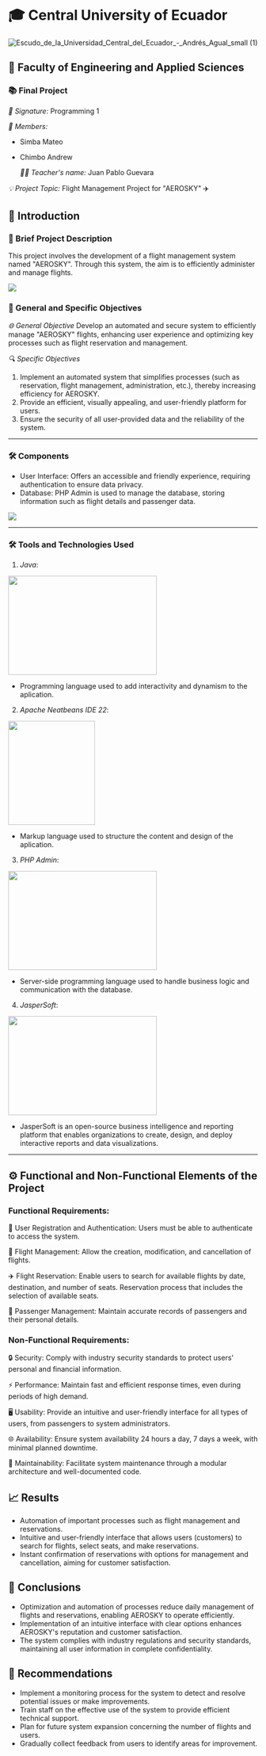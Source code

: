# 🎓 Central University of Ecuador
![Escudo_de_la_Universidad_Central_del_Ecuador_-_Andrés_Agual_small (1)](https://github.com/user-attachments/assets/915c8d87-616d-4337-9cc5-36c59446a157)


## 🏫 Faculty of Engineering and Applied Sciences
### 📚 Final Project

*📄 Signature:* Programming 1

*👥 Members:*
- Simba Mateo
- Chimbo Andrew

  *👨‍🏫 Teacher's name:* Juan Pablo Guevara

*💡 Project Topic:* Flight Management Project for "AEROSKY" ✈️



## 📝 Introduction

### 📜 Brief Project Description
This project involves the development of a flight management system named "AEROSKY". Through this system, the aim is to efficiently administer and manage flights.

![](https://github.com/andrewAlexander28/Phyton-1/blob/main/2.jpg)


### 🎯 General and Specific Objectives

*🌐 General Objective*
Develop an automated and secure system to efficiently manage "AEROSKY" flights, enhancing user experience and optimizing key processes such as flight reservation and management.

*🔍 Specific Objectives*
1. Implement an automated system that simplifies processes (such as reservation, flight management, administration, etc.), thereby increasing efficiency for AEROSKY.
2. Provide an efficient, visually appealing, and user-friendly platform for users.
3. Ensure the security of all user-provided data and the reliability of the system.

---

### 🛠️ Components 
- User Interface: Offers an accessible and friendly experience, requiring authentication to ensure data privacy.
- Database: PHP Admin is used to manage the database, storing information such as flight details and passenger data.
  
![](https://github.com/andrewAlexander28/Phyton-1/blob/main/4.jpg)               

---

### 🛠 Tools and Technologies Used

1. *Java*:
<img src=https://github.com/andrewAlexander28/Phyton-1/blob/main/JAVA.jpg width="300" height="200">

   - Programming language used to add interactivity and dynamism to the aplication.

2. *Apache Neatbeans IDE 22*:
<img src=https://github.com/andrewAlexander28/Phyton-1/blob/main/NETBEANS.png width="175" height="210">

- Markup language used to structure the content and design of the aplication.

3. *PHP Admin*:
<img src=https://github.com/andrewAlexander28/Phyton-1/blob/main/PhpMyAdmin.png width="300" height="200">

 - Server-side programming language used to handle business logic and communication with the database.
   
4. *JasperSoft*:

<img src=https://github.com/andrewAlexander28/Phyton-1/blob/main/jaspersoft.png width="300" height="200">

- JasperSoft is an open-source business intelligence and reporting platform that enables organizations to create, design, and deploy interactive reports and data visualizations.

---

## ⚙ Functional and Non-Functional Elements of the Project


### Functional Requirements:
🔐 User Registration and Authentication:
Users must be able to authenticate to access the system.

🛫 Flight Management:
Allow the creation, modification, and cancellation of flights.

✈️ Flight Reservation:
Enable users to search for available flights by date, destination, and number of seats.
Reservation process that includes the selection of available seats.

👥 Passenger Management:
Maintain accurate records of passengers and their personal details.


### Non-Functional Requirements:
🔒 Security:
Comply with industry security standards to protect users' personal and financial information.

⚡ Performance:
Maintain fast and efficient response times, even during periods of high demand.

🖥️ Usability:
Provide an intuitive and user-friendly interface for all types of users, from passengers to system administrators.

🌐 Availability:
Ensure system availability 24 hours a day, 7 days a week, with minimal planned downtime.

🔧 Maintainability:
Facilitate system maintenance through a modular architecture and well-documented code.

## 📈 Results 
- Automation of important processes such as flight management and reservations.
- Intuitive and user-friendly interface that allows users (customers) to search for flights, select seats, and make reservations.
- Instant confirmation of reservations with options for management and cancellation, aiming for customer satisfaction.

## 📌 Conclusions

- Optimization and automation of processes reduce daily management of flights and reservations, enabling AEROSKY to operate efficiently.
- Implementation of an intuitive interface with clear options enhances AEROSKY's reputation and customer satisfaction.
- The system complies with industry regulations and security standards, maintaining all user information in complete confidentiality.

## 🚀 Recommendations
- Implement a monitoring process for the system to detect and resolve potential issues or make improvements.
- Train staff on the effective use of the system to provide efficient technical support.
- Plan for future system expansion concerning the number of flights and users.
- Gradually collect feedback from users to identify areas for improvement.

